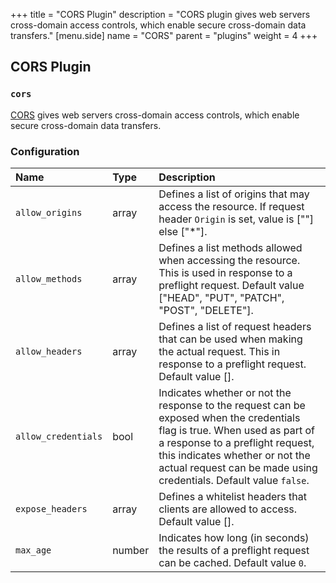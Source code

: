 +++
title = "CORS Plugin"
description = "CORS plugin gives web servers cross-domain access controls, which enable secure cross-domain data transfers."
[menu.side]
  name = "CORS"
  parent = "plugins"
  weight = 4
+++

## CORS Plugin

### `cors`

[CORS](http://www.w3.org/TR/cors) gives web servers cross-domain access controls,
which enable secure cross-domain data transfers.

### Configuration

Name | Type | Description
:--- | :--- | :----------
`allow_origins` | array | Defines a list of origins that may access the resource. If request header `Origin` is set, value is ["<Origin>"] else ["\*"].
`allow_methods` | array | Defines a list methods allowed when accessing the resource. This is used in response to a preflight request. Default value ["HEAD", "PUT", "PATCH", "POST", "DELETE"].
`allow_headers` | array | Defines a list of request headers that can be used when making the actual request. This in response to a preflight request. Default value [].
`allow_credentials` | bool | Indicates whether or not the response to the request can be exposed when the credentials flag is true. When used as part of a response to a preflight request, this indicates whether or not the  actual request can be made using credentials. Default value `false`.
`expose_headers` | array | Defines a whitelist headers that clients are allowed to access. Default value [].
`max_age` | number | Indicates how long (in seconds) the results of a preflight request can be cached. Default value `0`.
